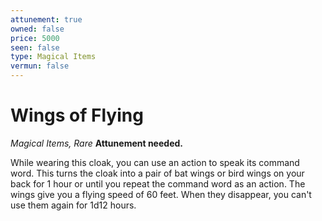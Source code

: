 ```yaml
---
attunement: true
owned: false
price: 5000
seen: false
type: Magical Items
vermun: false
---
```

# Wings of Flying

*Magical Items, Rare* **Attunement needed.**

While wearing this cloak, you can use an action to speak its command word. This turns the cloak into a pair of bat wings or bird wings on your back for 1 hour or until you repeat the command word as an action. The wings give you a flying speed of 60 feet. When they disappear, you can't use them again for 1d12 hours.